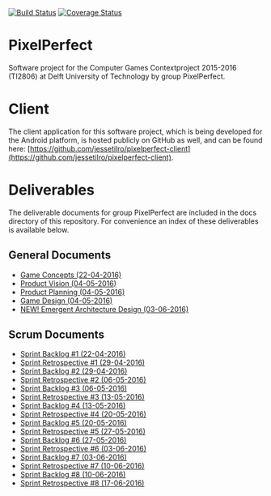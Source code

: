 [![Build Status](https://api.travis-ci.org/jessetilro/pixelperfect.svg?branch=master)](https://travis-ci.org/jessetilro/pixelperfect)
[![Coverage Status](https://coveralls.io/repos/github/jessetilro/pixelperfect/badge.svg?branch=master)](https://coveralls.io/github/jessetilro/pixelperfect?branch=master)

# PixelPerfect
Software project for the Computer Games Contextproject 2015-2016 (TI2806) at Delft University of Technology by group PixelPerfect.

# Client
The client application for this software project, which is being developed for the Android platform, is hosted publicly on GitHub as well, and can be found here: [https://github.com/jessetilro/pixelperfect-client](https://github.com/jessetilro/pixelperfect-client).

# Deliverables

The deliverable documents for group PixelPerfect are included in the docs directory of this repository. For convenience an index of these deliverables is available below.

## General Documents

* [Game Concepts (22-04-2016)](https://github.com/jessetilro/pixelperfect/blob/master/docs/game-concepts.pdf)
* [Product Vision (04-05-2016)](https://github.com/jessetilro/pixelperfect/blob/master/docs/product-vision.pdf)
* [Product Planning (04-05-2016)](https://github.com/jessetilro/pixelperfect/blob/master/docs/product-planning.pdf)
* [Game Design (04-05-2016)](https://github.com/jessetilro/pixelperfect/blob/master/docs/game-design.pdf)
* [NEW! Emergent Architecture Design (03-06-2016)](https://github.com/jessetilro/pixelperfect/blob/master/docs/emergent-architecture-design.pdf)

## Scrum Documents

* [Sprint Backlog #1 (22-04-2016)](https://github.com/jessetilro/pixelperfect/blob/master/docs/sprint-backlog-1.pdf)
* [Sprint Retrospective #1 (29-04-2016)](https://github.com/jessetilro/pixelperfect/blob/master/docs/sprint-retrospective-1.pdf)
* [Sprint Backlog #2 (29-04-2016)](https://github.com/jessetilro/pixelperfect/blob/master/docs/sprint-backlog-2.pdf)
* [Sprint Retrospective #2 (06-05-2016)](https://github.com/jessetilro/pixelperfect/blob/master/docs/sprint-retrospective-2.pdf)
* [Sprint Backlog #3 (06-05-2016)](https://github.com/jessetilro/pixelperfect/blob/master/docs/sprint-backlog-3.pdf)
* [Sprint Retrospective #3 (13-05-2016)](https://github.com/jessetilro/pixelperfect/blob/master/docs/sprint-retrospective-3.pdf)
* [Sprint Backlog #4 (13-05-2016)](https://github.com/jessetilro/pixelperfect/blob/master/docs/sprint-backlog-4.pdf)
* [Sprint Retrospective #4 (20-05-2016)](https://github.com/jessetilro/pixelperfect/blob/master/docs/sprint-retrospective-4.pdf)
* [Sprint Backlog #5 (20-05-2016)](https://github.com/jessetilro/pixelperfect/blob/master/docs/sprint-backlog-5.pdf)
* [Sprint Retrospective #5 (27-05-2016)](https://github.com/jessetilro/pixelperfect/blob/master/docs/sprint-retrospective-5.pdf)
* [Sprint Backlog #6 (27-05-2016)](https://github.com/jessetilro/pixelperfect/blob/master/docs/sprint-backlog-6.pdf)
* [Sprint Retrospective #6 (03-06-2016)](https://github.com/jessetilro/pixelperfect/blob/master/docs/sprint-retrospective-6.pdf)
* [Sprint Backlog #7 (03-06-2016)](https://github.com/jessetilro/pixelperfect/blob/master/docs/sprint-backlog-7.pdf)
* [Sprint Retrospective #7 (10-06-2016)](https://github.com/jessetilro/pixelperfect/blob/master/docs/sprint-retrospective-7.pdf)
* [Sprint Backlog #8 (10-06-2016)](https://github.com/jessetilro/pixelperfect/blob/master/docs/sprint-backlog-8.pdf)
* [Sprint Retrospective #8 (17-06-2016)](https://github.com/jessetilro/pixelperfect/blob/master/docs/sprint-retrospective-8.pdf)
